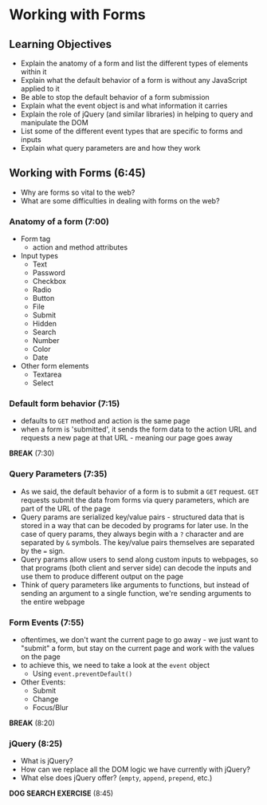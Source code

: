 # Working with Forms

## Learning Objectives
- Explain the anatomy of a form and list the different types of elements within it
- Explain what the default behavior of a form is without any JavaScript applied to it
- Be able to stop the default behavior of a form submission
- Explain what the event object is and what information it carries
- Explain the role of jQuery (and similar libraries) in helping to query and manipulate the DOM
- List some of the different event types that are specific to forms and inputs
- Explain what query parameters are and how they work

## Working with Forms (6:45)
- Why are forms so vital to the web?
- What are some difficulties in dealing with forms on the web?

### Anatomy of a form (7:00)
  - Form tag
    - action and method attributes
  - Input types
    - Text
    - Password
    - Checkbox
    - Radio
    - Button
    - File
    - Submit
    - Hidden
    - Search
    - Number
    - Color
    - Date
  - Other form elements
    - Textarea
    - Select

### Default form behavior (7:15)
  - defaults to `GET` method and action is the same page
  - when a form is 'submitted', it sends the form data to the action URL and requests a new page at that URL - meaning our page goes away

**BREAK** (7:30)

### Query Parameters (7:35)
- As we said, the default behavior of a form is to submit a `GET` request. `GET` requests submit the data from forms via query parameters, which are part of the URL of the page
- Query params are serialized key/value pairs - structured data that is stored in a way that can be decoded by programs for later use. In the case of query params, they always begin with a `?` character and are separated by `&` symbols. The key/value pairs themselves are separated by the `=` sign.
- Query params allow users to send along custom inputs to webpages, so that programs (both client and server side) can decode the inputs and use them to produce different output on the page
- Think of query parameters like arguments to functions, but instead of sending an argument to a single function, we're sending arguments to the entire webpage

### Form Events (7:55)
  - oftentimes, we don't want the current page to go away - we just want to "submit" a form, but stay on the current page and work with the values on the page
  - to achieve this, we need to take a look at the `event` object
    - Using `event.preventDefault()`
  - Other Events:
    - Submit
    - Change
    - Focus/Blur

**BREAK** (8:20)

### jQuery (8:25)
- What is jQuery?
- How can we replace all the DOM logic we have currently with jQuery?
- What else does jQuery offer? (`empty`, `append`, `prepend`, etc.)


**DOG SEARCH EXERCISE** (8:45)
